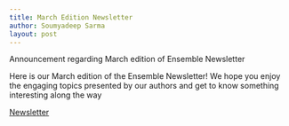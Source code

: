 ```yaml
---
title: March Edition Newsletter
author: Soumyadeep Sarma
layout: post
---
```


Announcement regarding March edition of Ensemble Newsletter

<!--more-->

Here is our March edition of the Ensemble Newsletter! We hope you enjoy the engaging topics presented by our authors and get to know something interesting along the way 

[Newsletter]()